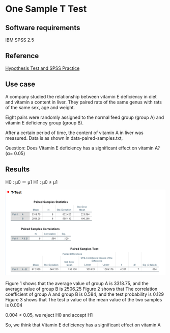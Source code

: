 # One Sample T Test

## Software requirements

IBM SPSS 2.5

## Reference

[Hypothesis Test and SPSS Practice](https://www.docin.com/p-2123053291.html)

## Use case

A company studied the relationship between vitamin E deficiency in diet and vitamin a content in liver. They paired rats of the same genus with rats of the same sex, age and weight.

Eight pairs were randomly assigned to the normal feed group (group A) and vitamin E deficiency group (group B).

After a certain period of time, the content of vitamin A in liver was measured. Data is as shown in data-paired-samples.txt,

Question: Does Vitamin E deficiency has a significant effect on vitamin A? (α= 0.05)

## Results

H0 : μ0 ＝ μ1
H1 : μ0 ≠ μ1

![image](https://raw.githubusercontent.com/fuguixing/statistics/master/hypothesis-testing/t-test/paired-samples-t-test/spss/paired-sample-t-test.png)

Figure 1 shows that the average value of group A is 3318.75, and the average value of group B is 2506.25
Figure 2 shows that The correlation coefficient of group A and group B is 0.584, and the test probability is 0.129
Figure 3 shows that The test p value of the mean value of the two samples is 0.004

0.004 < 0.05, we reject H0 and accept H1

So, we think that Vitamin E deficiency has a significant effect on vitamin A
